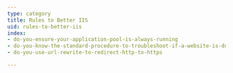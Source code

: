 ```yaml
---
type: category
title: Rules to Better IIS
uid: rules-to-better-iis
index:
- do-you-ensure-your-application-pool-is-always-running
- do-you-know-the-standard-procedure-to-troubleshoot-if-a-website-is-down
- do-you-use-url-rewrite-to-redirect-http-to-https

---
```




